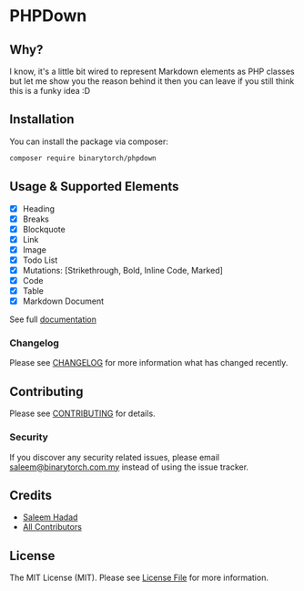 # PHPDown

## Why?

I know, it's a little bit wired to represent Markdown elements as PHP classes but let me show you the reason behind it then you can leave if you still think this is a funky idea :D



## Installation

You can install the package via composer:

```bash
composer require binarytorch/phpdown
```

## Usage & Supported Elements

- [x] Heading
- [x] Breaks
- [x] Blockquote
- [x] Link
- [x] Image
- [x] Todo List
- [x] Mutations: [Strikethrough, Bold, Inline Code, Marked]
- [x] Code
- [x] Table
- [x] Markdown Document

See full [documentation](https://phpdown.binarytorch.com.my/)

### Changelog

Please see [CHANGELOG](CHANGELOG.md) for more information what has changed recently.

## Contributing

Please see [CONTRIBUTING](CONTRIBUTING.md) for details.

### Security

If you discover any security related issues, please email saleem@binarytorch.com.my instead of using the issue tracker.

## Credits

- [Saleem Hadad](https://github.com/saleem-hadad)
- [All Contributors](../../contributors)

## License

The MIT License (MIT). Please see [License File](LICENSE.md) for more information.